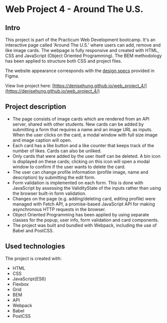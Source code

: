 # Web Project 4 - Around The U.S.

## Intro

This project is part of the Practicum Web Development bootcamp. It's an interactive page called 'Around The U.S.' where users can add, remove and like image cards. The webpage is fully responsive and created with HTML, CSS and JavaScript (Object Oriented Programming). The BEM methodology has been applied to structure both CSS and project files.

The website appearance corresponds with the [design specs](https://www.figma.com/file/SurN1jaeEQIhuZEDMhmWWf/Sprint-4%3A-Around-The-U.S.-%7C-desktop-%2B-mobile?node-id=0%3A1) provided in Figma.

View live project here: [https://denisehung.github.io/web_project_4/](https://denisehung.github.io/web_project_4/)

## Project description
* The page consists of image cards which are rendered from an API server, shared with other students. New cards can be added by submitting a form that requires a name and an image URL as inputs. When the user clicks on the card, a modal window with full size image and image caption will open.
* Each card has a like button and a like counter that keeps track of the number of likes. Cards can also be unliked.
* Only cards that were added by the user itself can be deleted. A bin icon is displayed on these cards; clicking on this icon will open a modal window to confirm if the user wants to delete the card.
* The user can change profile information (profile image, name and description) by submitting the edit form. 
* Form validation is implemented on each form. This is done with JavaScript by assessing the ValidityState of the inputs rather than using the browser built-in form validation.
* Changes on the page (e.g. adding/deleting card, editing profile) were managed with Fetch API, a promise-based JavaScript API for making asynchronous HTTP requests in the browser.
* Object Oriented Programming has been applied by using separate classes for the popup, user info, form validation and card components.
* The project was built and bundled with Webpack, including the use of Babel and PostCSS.


## Used technologies

The project is created with:

* HTML
* CSS
* JavaScript(ES6)
* Flexbox
* Grid
* BEM
* API
* Webpack
* Babel
* PostCSS
